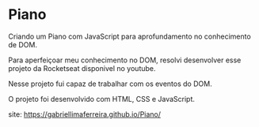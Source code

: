 # Piano
Criando um Piano com JavaScript para aprofundamento no conhecimento de DOM.

Para aperfeiçoar meu conhecimento no DOM, resolvi desenvolver esse projeto da Rocketseat disponivel no youtube.

Nesse projeto fui capaz de trabalhar com os eventos do DOM.

O projeto foi desenvolvido com HTML, CSS e JavaScript.

site: https://gabriellimaferreira.github.io/Piano/
